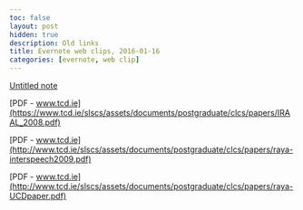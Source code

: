 ```yaml
---
toc: false
layout: post
hidden: true
description: Old links
title: Evernote web clips, 2016-01-16
categories: [evernote, web clip]
---
```


[Untitled note](https://svn.code.sf.net/p/apertium/svn/trunk/apertium-tools/generate-bidix-templates.py)

[PDF - www.tcd.ie](https://www.tcd.ie/slscs/assets/documents/postgraduate/clcs/papers/IRAAL_2008.pdf)

[PDF - www.tcd.ie](http://www.tcd.ie/slscs/assets/documents/postgraduate/clcs/papers/raya-interspeech2009.pdf)

[PDF - www.tcd.ie](http://www.tcd.ie/slscs/assets/documents/postgraduate/clcs/papers/raya-UCDpaper.pdf)

